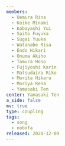 ```yaml
---
members:
  - Uemura Rina
  - Koike Minami
  - Kobayashi Yui
  - Saito Fuyuka
  - Sugai Yuuka
  - Watanabe Risa
  - Endo Hikari
  - Onuma Akiho
  - Tamura Hono
  - Fujiyoshi Karin
  - Matsudaira Riko
  - Morita Hikaru
  - Moriya Rena
  - Yamasaki Ten
center: Yamasaki Ten
a_side: false
mv: true
type: coupling
tags:
  - song
  - nobofa
released: 2020-12-09
---
```

